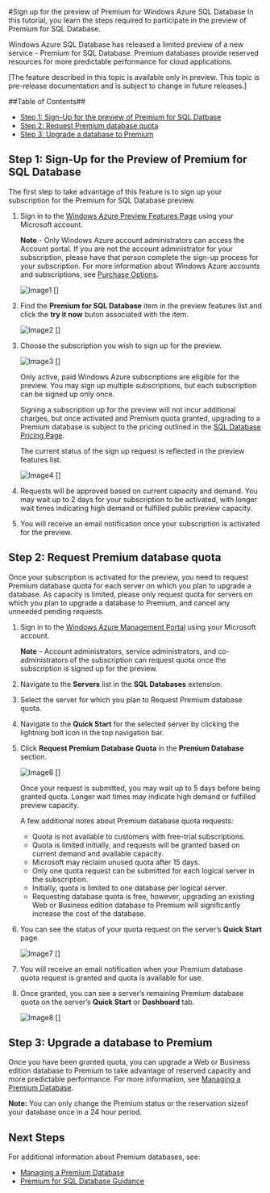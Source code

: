 <properties linkid="manage-services-sql-databases-premium" urlDisplayName="Premium SQL Database" pageTitle="Sign up for Windows Azure Premium for SQL Database" metaKeywords="" metaDescription="Describes how to sign up for the Premium for SQL Database preview, request your Premium database quota, and then upgrade a database to Premium in Windows Azure SQL Database." metaCanonical="" disqusComments="1" umbracoNaviHide="0" writer = 'karaman' editor = 'tysonn' />



#Sign up for the preview of Premium for Windows Azure SQL Database
In this tutorial, you learn the steps required to participate in the preview of Premium for SQL Database.

Windows Azure SQL Database has released a limited preview of a new service - Premium for SQL Database. Premium databases provide reserved resources for more predictable performance for cloud applications.

[The feature described in this topic is available only in preview. This topic is pre-release documentation and is subject to change in future releases.]

##Table of Contents##

* [Step 1: Sign-Up for the preview of Premium for SQL Datbase](#SignUp)
* [Step 2: Request Premium database quota](#Quota)
* [Step 3: Upgrade a database to Premium](#Upgrade)

<h2><a id="SignUp"></a>Step 1: Sign-Up for the Preview of Premium for SQL Database</h2>
The first step to take advantage of this feature is to sign up your subscription for the Premium for SQL Database preview.

1. Sign in to the [Windows Azure Preview Features Page](http://account.windowsazure.com/PreviewFeatures) using your Microsoft account.

	**Note** - Only Windows Azure account administrators can access the Account portal. If you are not the account administrator for your subscription, please have that person complete the sign-up process for your subscription. For more information about Windows Azure accounts and subscriptions, see [Purchase Options](http://account.windowsazure.com/PreviewFeatures).
 
	![Image1] []

2. Find the **Premium for SQL Database** item in the preview features list and click the **try it now** buton associated with the item.

	![Image2] []

3. Choose the subscription you wish to sign up for the preview.

	![Image3] []

	Only active, paid Windows Azure subscriptions are eligible for the preview. You may sign up multiple subscriptions, but each subscription can be signed up only once. 

	Signing a subscription up for the  preview will not incur additional charges, but once activated and Premium quota granted, upgrading to a Premium database is subject to the pricing outlined in the [SQL Database Pricing Page](http://www.windowsazure.com/en-us/pricing/details/sql-database/).

	The current status of the sign up request is reflected in the preview features list.

	![Image4] []

4. Requests will be approved based on current capacity and demand. You may wait up to 2 days for your subscription to be activated, with longer wait times indicating high demand or fulfilled public preview capacity.

5. You will receive an email notification once your subscription is activated for the preview. 


<h2><a id="Quota"></a>Step 2: Request Premium database quota</h2>
Once your subscription is activated for the preview, you need to request Premium database quota for each server on which you plan to upgrade a database. As capacity is limited, please only request quota for servers on which you plan to upgrade a database to Premium, and cancel any unneeded pending requests.


1.	Sign in to the [Windows Azure Management Portal](https://manage.windowsazure.com) using your Microsoft account.

	**Note** – Account administrators, service administrators, and co-administrators of the subscription can request quota once the subscription is signed up for the preview.

2.	Navigate to the **Servers** list in the **SQL Databases** extension.
3.	Select the server for which you plan to Request Premium database quota.
4.	Navigate to the **Quick Start** for the selected server by clicking the lightning bolt icon in the top navigation bar.
5.	Click **Request Premium Database Quota** in the **Premium Database** section.

	![Image6] []
	


	Once your request is submitted, you may wait up to 5 days before being granted quota. Longer wait times may indicate high demand or fulfilled preview capacity.
	
	A few additional notes about Premium database quota requests:
	
	- Quota is not available to customers with free-trial subscriptions.
	- Quota is limited initially, and requests will be granted based on current demand and available capacity.
	- Microsoft may reclaim unused quota after 15 days.
	- Only one quota request can be submitted for each logical server in the subscription.
	- Initially, quota is limited to one database per logical server.
	- Requesting database quota is free, however, upgrading an existing Web or Business edition database to Premium will significantly increase the cost of the database.
6.	You can see the status of your quota request on the server’s **Quick Start** page.

	![Image7] []
	
7.	You will receive an email notification when your Premium database quota request is granted and quota is available for use.
8.	Once granted, you can see a server’s remaining Premium database quota on the server’s **Quick Start** or **Dashboard** tab.

	![Image8] []

<h2><a id="Upgrade"></a>Step 3: Upgrade a database to Premium</h2>

Once you have been granted quota, you can upgrade a Web or Business edition database to Premium to take advantage of reserved capacity and more predictable performance. For more information, see [Managing a Premium Database](http://go.microsoft.com/fwlink/p/?LinkID=311927).

	
	
**Note:** You can only change the Premium status or the reservation sizeof your database once in a 24 hour period.
<h2><a id="NextSteps"></a>Next Steps</h2>
For additional information about Premium databases, see:

* [Managing a Premium Database](http://go.microsoft.com/fwlink/p/?LinkID=311927)
* [Premium for SQL Database Guidance](http://go.microsoft.com/fwlink/p/?LinkId=313650)



[Image1]: ../media/AccountSignup-Figure1.png
[Image2]: ../media/AccountSignupButton-Figure2.png
[Image3]: ../media/Subscription-Figure3.png
[Image4]: ../media/Status-Figure4.png
[Image5]: ../media/QuickStart-Figure5.PNG
[Image6]: ../media/RequestQuota-Figure6.png
[Image7]: ../media/PendingApproval-Figure7.png
[Image8]: ../media/QuotaApproved-Figure8.png



